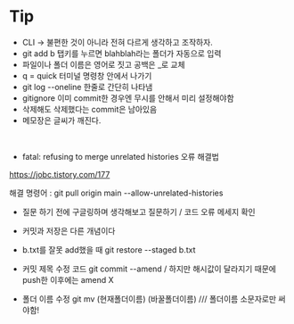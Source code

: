 # Tip

- CLI -> 불편한 것이 아니라 전혀 다르게 생각하고 조작하자.
- git add b 탭키를 누르면 blahblah라는 폴더가 자동으로 입력
- 파일이나 폴더 이름은 영어로 짓고 공백은 _로 교체
- q = quick 터미널 명령창 안에서 나가기
- git log --oneline 한줄로 간단히 나타냄
- gitignore 이미 commit한 경우엔 무시를 안해서 미리 설정해야함
- 삭제해도 삭제했다는 commit은 남아있음
- 메모장은 글씨가 깨진다.

<br/>

- fatal: refusing to merge unrelated histories 오류 해결법

https://jobc.tistory.com/177

해결 명령어 : git pull origin main --allow-unrelated-histories

- 질문 하기 전에 구글링하며 생각해보고 질문하기 / 코드 오류 메세지 확인
- 커밋과 저장은 다른 개념이다
- b.txt를 잘못 add했을 때 git restore --staged b.txt
- 커밋 제목 수정 코드 git commit --amend / 하지만 해시값이 달라지기 때문에 push한 이후에는 amend X

- 폴더 이름 수정 git mv (현재폴더이름) (바꿀폴더이름) /// 폴더이름 소문자로만 써야함!
